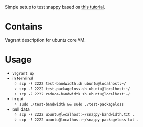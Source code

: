 Simple setup to test snappy based on [this tutorial](http://developer.ubuntu.com/en/snappy/tutorials/using-snappy/).

# Contains

Vagrant description for ubuntu core VM.

# Usage

* `vagrant up`
* in terminal
	* `scp -P 2222 test-bandwidth.sh ubuntu@localhost:~/`
	* `scp -P 2222 test-packageloss.sh ubuntu@localhost:~/`
	* `scp -P 2222 reduce-bandwidth.sh ubuntu@localhost:~/`
* in gui
	* `sudo ./test-bandwidth && sudo ./test-packageloss`
* pull data
	* `scp -P 2222 ubuntu@localhost:~/snappy-bandwidth.txt .`
	* `scp -P 2222 ubuntu@localhost:~/snappy-packageloss.txt .`